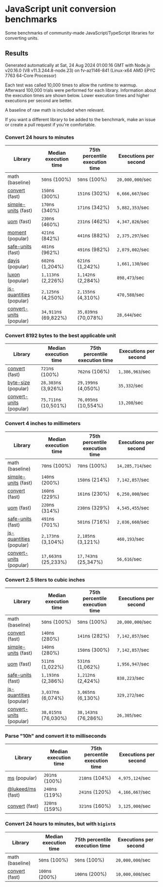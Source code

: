 # JavaScript unit conversion benchmarks

Some benchmarks of community-made JavaScript/TypeScript libraries for converting units.

## Results

<!-- beginblock(results) -->

Generated automatically at Sat, 24 Aug 2024 01:00:16 GMT with Node.js v20.16.0 (V8 v11.3.244.8-node.23) on fv-az1146-841 (Linux-x64 AMD EPYC 7763 64-Core Processor)

Each test was called 10,000 times to allow the runtime to warmup.
Afterward 100,000 trials were performed for each library.
Information about the execution times are shown below.
Lower execution times and higher executions per second are better.

A baseline of raw math is included when relevant.

If you want a different library to be added to the benchmark, make an issue or create a pull request if you're comfortable.

### Convert 24 hours to minutes

| Library                                                            | Median execution time | 75th percentile execution time | Executions per second |
| ------------------------------------------------------------------ | --------------------- | ------------------------------ | --------------------- |
| math (baseline)                                                    | `50`ns (100%)         | `50`ns (100%)                  | `20,000,000`/sec      |
| [convert](https://npmjs.com/package/convert) (fast)                | `150`ns (300%)        | `151`ns (302%)                 | `6,666,667`/sec       |
| [simple-units](https://npmjs.com/package/simple-units) (fast)      | `170`ns (340%)        | `171`ns (342%)                 | `5,882,353`/sec       |
| [uom](https://npmjs.com/package/uom) (fast)                        | `230`ns (460%)        | `231`ns (462%)                 | `4,347,826`/sec       |
| [moment](https://npmjs.com/package/moment) (popular)               | `421`ns (842%)        | `441`ns (882%)                 | `2,375,297`/sec       |
| [safe-units](https://npmjs.com/package/safe-units) (fast)          | `481`ns (962%)        | `491`ns (982%)                 | `2,079,002`/sec       |
| [dayjs](https://npmjs.com/package/dayjs) (popular)                 | `602`ns (1,204%)      | `621`ns (1,242%)               | `1,661,130`/sec       |
| [luxon](https://npmjs.com/package/luxon) (popular)                 | `1,113`ns (2,226%)    | `1,142`ns (2,284%)             | `898,473`/sec         |
| [js-quantities](https://npmjs.com/package/js-quantities) (popular) | `2,125`ns (4,250%)    | `2,155`ns (4,310%)             | `470,588`/sec         |
| [convert-units](https://npmjs.com/package/convert-units) (popular) | `34,911`ns (69,822%)  | `35,039`ns (70,078%)           | `28,644`/sec          |

### Convert 8192 bytes to the best applicable unit

| Library                                                            | Median execution time | 75th percentile execution time | Executions per second |
| ------------------------------------------------------------------ | --------------------- | ------------------------------ | --------------------- |
| [convert](https://npmjs.com/package/convert) (fast)                | `721`ns (100%)        | `762`ns (106%)                 | `1,386,963`/sec       |
| [byte-size](https://npmjs.com/package/byte-size) (popular)         | `28,303`ns (3,926%)   | `29,199`ns (4,050%)            | `35,332`/sec          |
| [convert-units](https://npmjs.com/package/convert-units) (popular) | `75,711`ns (10,501%)  | `76,095`ns (10,554%)           | `13,208`/sec          |

### Convert 4 inches to millimeters

| Library                                                            | Median execution time | 75th percentile execution time | Executions per second |
| ------------------------------------------------------------------ | --------------------- | ------------------------------ | --------------------- |
| math (baseline)                                                    | `70`ns (100%)         | `70`ns (100%)                  | `14,285,714`/sec      |
| [simple-units](https://npmjs.com/package/simple-units) (fast)      | `140`ns (200%)        | `150`ns (214%)                 | `7,142,857`/sec       |
| [convert](https://npmjs.com/package/convert) (fast)                | `160`ns (229%)        | `161`ns (230%)                 | `6,250,000`/sec       |
| [uom](https://npmjs.com/package/uom) (fast)                        | `220`ns (314%)        | `230`ns (329%)                 | `4,545,455`/sec       |
| [safe-units](https://npmjs.com/package/safe-units) (fast)          | `491`ns (701%)        | `501`ns (716%)                 | `2,036,660`/sec       |
| [js-quantities](https://npmjs.com/package/js-quantities) (popular) | `2,173`ns (3,104%)    | `2,185`ns (3,121%)             | `460,193`/sec         |
| [convert-units](https://npmjs.com/package/convert-units) (popular) | `17,663`ns (25,233%)  | `17,743`ns (25,347%)           | `56,616`/sec          |

### Convert 2.5 liters to cubic inches

| Library                                                            | Median execution time | 75th percentile execution time | Executions per second |
| ------------------------------------------------------------------ | --------------------- | ------------------------------ | --------------------- |
| math (baseline)                                                    | `50`ns (100%)         | `50`ns (100%)                  | `20,000,000`/sec      |
| [convert](https://npmjs.com/package/convert) (fast)                | `140`ns (280%)        | `141`ns (282%)                 | `7,142,857`/sec       |
| [simple-units](https://npmjs.com/package/simple-units) (fast)      | `140`ns (280%)        | `150`ns (300%)                 | `7,142,857`/sec       |
| [uom](https://npmjs.com/package/uom) (fast)                        | `511`ns (1,022%)      | `531`ns (1,062%)               | `1,956,947`/sec       |
| [safe-units](https://npmjs.com/package/safe-units) (fast)          | `1,193`ns (2,386%)    | `1,212`ns (2,424%)             | `838,223`/sec         |
| [js-quantities](https://npmjs.com/package/js-quantities) (popular) | `3,037`ns (6,074%)    | `3,065`ns (6,130%)             | `329,272`/sec         |
| [convert-units](https://npmjs.com/package/convert-units) (popular) | `38,015`ns (76,030%)  | `38,143`ns (76,286%)           | `26,305`/sec          |

### Parse "10h" and convert it to milliseconds

| Library                                                   | Median execution time | 75th percentile execution time | Executions per second |
| --------------------------------------------------------- | --------------------- | ------------------------------ | --------------------- |
| [ms](https://npmjs.com/package/ms) (popular)              | `201`ns (100%)        | `210`ns (104%)                 | `4,975,124`/sec       |
| [@lukeed/ms](https://npmjs.com/package/@lukeed/ms) (fast) | `240`ns (119%)        | `241`ns (120%)                 | `4,166,667`/sec       |
| [convert](https://npmjs.com/package/convert) (fast)       | `320`ns (159%)        | `321`ns (160%)                 | `3,125,000`/sec       |

### Convert 24 hours to minutes, but with `bigint`s

| Library                                             | Median execution time | 75th percentile execution time | Executions per second |
| --------------------------------------------------- | --------------------- | ------------------------------ | --------------------- |
| math (baseline)                                     | `50`ns (100%)         | `50`ns (100%)                  | `20,000,000`/sec      |
| [convert](https://npmjs.com/package/convert) (fast) | `100`ns (200%)        | `100`ns (200%)                 | `10,000,000`/sec      |

<!-- endblock(results) -->
